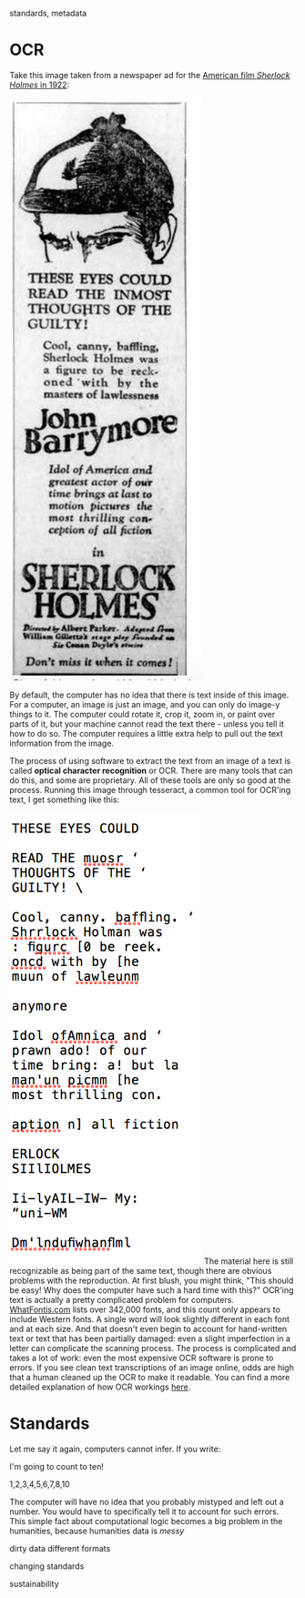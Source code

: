 standards, metadata

# OCR

Take this image taken from a newspaper ad for the [American film *Sherlock Holmes* in 1922](https://commons.wikimedia.org/wiki/File:Sherlock_Holmes_(1922)_-_6.jpg):

![sherlock holmes article clipping](/assets/holmes.png)

By default, the computer has no idea that there is text inside of this image. For a computer, an image is just an image, and you can only do image-y things to it. The computer could rotate it, crop it, zoom in, or paint over parts of it, but your machine cannot read the text there - unless you tell it how to do so. The computer requires a little extra help to pull out the text information from the image.

The process of using software to extract the text from an image of a text is called **optical character recognition** or OCR. There are many tools that can do this, and some are proprietary. All of these tools are only so good at the process. Running this image through tesseract, a common tool for OCR'ing text, I get something like this:

![ocr'd sherlock holmes text](/assets/holmes_ocr_text.png)
The material here is still recognizable as being part of the same text, though there are obvious problems with the reproduction. At first blush, you might think, "This should be easy! Why does the computer have such a hard time with this?" OCR'ing text is actually a pretty complicated problem for computers. [WhatFontis.com](https://www.whatfontis.com) lists over 342,000 fonts, and this count only appears to include Western fonts. A single word will look slightly different in each font and at each size. And that doesn't even begin to account for hand-written text or text that has been partially damaged: even a slight imperfection in a letter can complicate the scanning process. The process is complicated and takes a lot of work: even the most expensive OCR software is prone to errors. If you see clean text transcriptions of an image online, odds are high that a human cleaned up the OCR to make it readable. You can find a more detailed explanation of how OCR workings [here](http://www.explainthatstuff.com/how-ocr-works.html). 

# Standards

Let me say it again, computers cannot infer. If you write:

I'm going to count to ten!

1,2,3,4,5,6,7,8,10

The computer will have no idea that you probably mistyped and left out a number. You would have to specifically tell it to account for such errors. This simple fact about computational logic becomes a big problem in the humanities, because humanities data is *messy*

dirty data
different formats

changing standards

sustainability